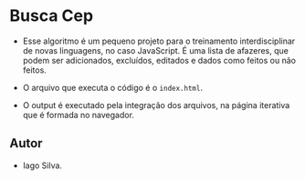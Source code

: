 # Busca Cep

- Esse algoritmo é um pequeno projeto para o treinamento interdisciplinar de novas linguagens, no caso JavaScript. É uma lista de afazeres, que podem ser adicionados, excluídos, editados e dados como feitos ou não feitos.

- O arquivo que executa o código é o `index.html`.

- O output é executado pela integração dos arquivos, na página iterativa que é formada no navegador.

## Autor

- Iago Silva.